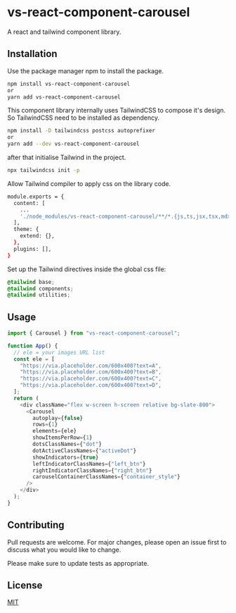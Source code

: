 # vs-react-component-carousel

A react and tailwind component library.

## Installation

Use the package manager npm to install the package.

```bash
npm install vs-react-component-carousel
or
yarn add vs-react-component-carousel
```

This component library internally uses TailwindCSS to compose it's design. So TailwindCSS need to be installed as dependency.

```bash
npm install -D tailwindcss postcss autoprefixer
or
yarn add --dev vs-react-component-carousel
```

after that initialise Tailwind in the project.

```bash
npx tailwindcss init -p
```

Allow Tailwind compiler to apply css on the library code.

```bash
module.exports = {
  content: [
    ...
    './node_modules/vs-react-component-carousel/**/*.{js,ts,jsx,tsx,mdx,cjs}',
  ],
  theme: {
    extend: {},
  },
  plugins: [],
}
```

Set up the Tailwind directives inside the global css file:

```css
@tailwind base;
@tailwind components;
@tailwind utilities;
```

## Usage

```javascript
import { Carousel } from "vs-react-component-carousel";

function App() {
  // ele = your images URL list
  const ele = [
    "https://via.placeholder.com/600x400?text=A",
    "https://via.placeholder.com/600x400?text=B",
    "https://via.placeholder.com/600x400?text=C",
    "https://via.placeholder.com/600x400?text=D",
  ];
  return (
    <div className="flex w-screen h-screen relative bg-slate-800">
      <Carousel
        autoplay={false}
        rows={1}
        elements={ele}
        showItemsPerRow={1}
        dotsClassNames={"dot"}
        dotActiveClassNames={"activeDot"}
        showIndicators={true}
        leftIndicatorClassNames={"left_btn"}
        rightIndicatorClassNames={"right_btn"}
        carouselContainerClassNames={"container_style"}
      />
    </div>
  );
}
```

## Contributing

Pull requests are welcome. For major changes, please open an issue first
to discuss what you would like to change.

Please make sure to update tests as appropriate.

## License

[MIT](https://choosealicense.com/licenses/mit/)
